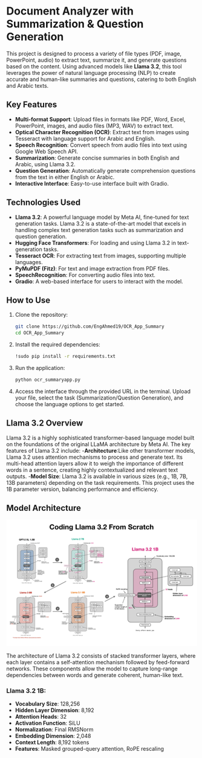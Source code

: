 # Document Analyzer with Summarization & Question Generation

This project is designed to process a variety of file types (PDF, image, PowerPoint, audio) to extract text, summarize it, and generate questions based on the content. Using advanced models like **Llama 3.2**, this tool leverages the power of natural language processing (NLP) to create accurate and human-like summaries and questions, catering to both English and Arabic texts.

## Key Features

- **Multi-format Support**: Upload files in formats like PDF, Word, Excel, PowerPoint, images, and audio files (MP3, WAV) to extract text.
- **Optical Character Recognition (OCR)**: Extract text from images using Tesseract with language support for Arabic and English.
- **Speech Recognition**: Convert speech from audio files into text using Google Web Speech API.
- **Summarization**: Generate concise summaries in both English and Arabic, using Llama 3.2.
- **Question Generation**: Automatically generate comprehension questions from the text in either English or Arabic.
- **Interactive Interface**: Easy-to-use interface built with Gradio.

## Technologies Used

- **Llama 3.2**: A powerful language model by Meta AI, fine-tuned for text generation tasks. Llama 3.2 is a state-of-the-art model that excels in handling complex text generation tasks such as summarization and question generation.
- **Hugging Face Transformers**: For loading and using Llama 3.2 in text-generation tasks.
- **Tesseract OCR**: For extracting text from images, supporting multiple languages.
- **PyMuPDF (Fitz)**: For text and image extraction from PDF files.
- **SpeechRecognition**: For converting audio files into text.
- **Gradio**: A web-based interface for users to interact with the model.

## How to Use

1. Clone the repository:
   ```bash
   git clone https://github.com/EngAhmed19/OCR_App_Summary
   cd OCR_App_Summary
   ```
2. Install the required dependencies:
   ```bash
   !sudo pip install -r requirements.txt
   ```
3. Run the application:
   ```bash
   python ocr_summaryapp.py
   ```
4. Access the interface through the provided URL in the terminal. Upload your file, select the task (Summarization/Question Generation), and choose the language options to get started.


## Llama 3.2 Overview
Llama 3.2 is a highly sophisticated transformer-based language model built on the foundations of the original LLaMA architecture by Meta AI. The key features of Llama 3.2 include:
-**Architecture**:Like other transformer models, Llama 3.2 uses attention mechanisms to process and generate text. Its multi-head attention layers allow it to weigh the importance of different words in a sentence, creating highly contextualized and relevant text outputs.
-**Model Size**: Llama 3.2 is available in various sizes (e.g., 1B, 7B, 13B parameters) depending on the task requirements. This project uses the 1B parameter version, balancing performance and efficiency.


## Model Architecture
![Llama3.2](./images/llama3.2.jfif)

The architecture of Llama 3.2 consists of stacked transformer layers, where each layer contains a self-attention mechanism followed by feed-forward networks. These components allow the model to capture long-range dependencies between words and generate coherent, human-like text.

### Llama 3.2 1B:
- **Vocabulary Size**: 128,256  
- **Hidden Layer Dimension**: 8,192  
- **Attention Heads**: 32  
- **Activation Function**: SiLU  
- **Normalization**: Final RMSNorm  
- **Embedding Dimension**: 2,048  
- **Context Length**: 8,192 tokens  
- **Features**: Masked grouped-query attention, RoPE rescaling

